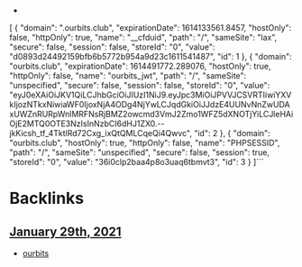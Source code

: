 - ```javascript
[
{
    "domain": ".ourbits.club",
    "expirationDate": 1614133561.8457,
    "hostOnly": false,
    "httpOnly": true,
    "name": "__cfduid",
    "path": "/",
    "sameSite": "lax",
    "secure": false,
    "session": false,
    "storeId": "0",
    "value": "d0893d24492159bfb6b5772b954a9d23c1611541487",
    "id": 1
},
{
    "domain": "ourbits.club",
    "expirationDate": 1614491772.289076,
    "hostOnly": true,
    "httpOnly": false,
    "name": "ourbits_jwt",
    "path": "/",
    "sameSite": "unspecified",
    "secure": false,
    "session": false,
    "storeId": "0",
    "value": "eyJ0eXAiOiJKV1QiLCJhbGciOiJIUzI1NiJ9.eyJpc3MiOiJPVVJCSVRTIiwiYXVkIjozNTkxNiwiaWF0IjoxNjA4ODg4NjYwLCJqdGkiOiJJdzE4UUNvNnZwUDAxUWZnRURpWnlMRFNsRjBMZ2owcmd3VmJ2Zmo1WFZ5dXNOTjYiLCJleHAiOjE2MTQ0OTE3NzIsInNzbCI6dHJ1ZX0.--jkKicsh_tf_4TktlRd72Cxg_ixQtQMLCqeQi4Qwvc",
    "id": 2
},
{
    "domain": "ourbits.club",
    "hostOnly": true,
    "httpOnly": false,
    "name": "PHPSESSID",
    "path": "/",
    "sameSite": "unspecified",
    "secure": false,
    "session": true,
    "storeId": "0",
    "value": "36i0clp2baa4p8o3uaq6tbmvt3",
    "id": 3
}
]```

# Backlinks
## [January 29th, 2021](<January 29th, 2021.md>)
- [ourbits](<ourbits.md>)

